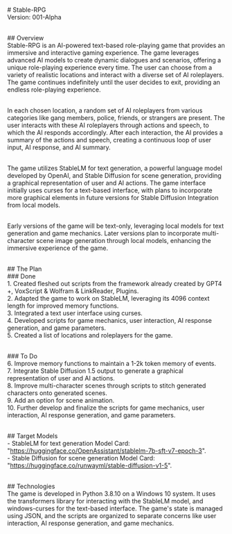 <br># Stable-RPG
<br>Version: 001-Alpha

<br>## Overview
<br>Stable-RPG is an AI-powered text-based role-playing game that provides an immersive and interactive gaming experience. The game leverages advanced AI models to create dynamic dialogues and scenarios, offering a unique role-playing experience every time. The user can choose from a variety of realistic locations and interact with a diverse set of AI roleplayers. The game continues indefinitely until the user decides to exit, providing an endless role-playing experience.

<br>In each chosen location, a random set of AI roleplayers from various categories like gang members, police, friends, or strangers are present. The user interacts with these AI roleplayers through actions and speech, to which the AI responds accordingly. After each interaction, the AI provides a summary of the actions and speech, creating a continuous loop of user input, AI response, and AI summary.

<br>The game utilizes StableLM for text generation, a powerful language model developed by OpenAI, and Stable Diffusion for scene generation, providing a graphical representation of user and AI actions. The game interface initially uses curses for a text-based interface, with plans to incorporate more graphical elements in future versions for Stable Diffusion Integration from local models.

<br>Early versions of the game will be text-only, leveraging local models for text generation and game mechanics. Later versions plan to incorporate multi-character scene image generation through local models, enhancing the immersive experience of the game.

<br>## The Plan
<br>### Done
<br>1. Created fleshed out scripts from the framework already created by GPT4 +, VoxScript & Wolfram & LinkReader, Plugins.
<br>2. Adapted the game to work on StableLM, leveraging its 4096 context length for improved memory functions.
<br>3. Integrated a text user interface using curses.
<br>4. Developed scripts for game mechanics, user interaction, AI response generation, and game parameters.
<br>5. Created a list of locations and roleplayers for the game.

<br>### To Do
<br>6. Improve memory functions to maintain a 1-2k token memory of events.
<br>7. Integrate Stable Diffusion 1.5 output to generate a graphical representation of user and AI actions.
<br>8. Improve multi-character scenes through scripts to stitch generated characters onto generated scenes.
<br>9. Add an option for scene animation.
<br>10. Further develop and finalize the scripts for game mechanics, user interaction, AI response generation, and game parameters.

<br>## Target Models
<br>- StableLM for text generation Model Card: "https://huggingface.co/OpenAssistant/stablelm-7b-sft-v7-epoch-3".
<br>- Stable Diffusion for scene generation Model Card: "https://huggingface.co/runwayml/stable-diffusion-v1-5".

<br>## Technologies
<br>The game is developed in Python 3.8.10 on a Windows 10 system. It uses the transformers library for interacting with the StableLM model, and windows-curses for the text-based interface. The game's state is managed using JSON, and the scripts are organized to separate concerns like user interaction, AI response generation, and game mechanics.
